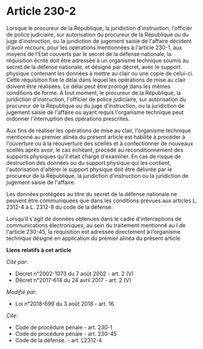 # Article 230-2

Lorsque le procureur de la République, la juridiction d'instruction, l'officier de police judiciaire, sur autorisation du
procureur de la République ou du juge d'instruction, ou la juridiction de jugement saisie de l'affaire décident d'avoir
recours, pour les opérations mentionnées à l'article 230-1, aux moyens de l'Etat couverts par le secret de la défense
nationale, la réquisition écrite doit être adressée à un organisme technique soumis au secret de la défense nationale, et
désigné par décret, avec le support physique contenant les données à mettre au clair ou une copie de celui-ci. Cette
réquisition fixe le délai dans lequel les opérations de mise au clair doivent être réalisées. Le délai peut être prorogé dans
les mêmes conditions de forme. A tout moment, le procureur de la République, la juridiction d'instruction, l'officier de
police judiciaire, sur autorisation du procureur de la République ou du juge d'instruction, ou la juridiction de jugement
saisie de l'affaire ou ayant requis l'organisme technique peut ordonner l'interruption des opérations prescrites.

Aux fins de réaliser les opérations de mise au clair, l'organisme technique mentionné au premier alinéa du présent article
est habilité à procéder à l'ouverture ou à la réouverture des scellés et à confectionner de nouveaux scellés après avoir, le
cas échéant, procédé au reconditionnement des supports physiques qu'il était chargé d'examiner. En cas de risque de
destruction des données ou du support physique qui les contient, l'autorisation d'altérer le support physique doit être
délivrée par le procureur de la République, la juridiction d'instruction ou la juridiction de jugement saisie de l'affaire.

Les données protégées au titre du secret de la défense nationale ne peuvent être communiquées que dans les conditions prévues
aux articles L. 2312-4 à L. 2312-8 du code de la défense.

Lorsqu'il s'agit de données obtenues dans le cadre d'interceptions de communications électroniques, au sein du traitement
mentionné au I de l'article 230-45, la réquisition est adressée directement à l'organisme technique désigné en application du
premier alinéa du présent article.

**Liens relatifs à cet article**

_Cité par_:

  - Décret n°2002-1073 du 7 août 2002 - art. 2 (V)
  - Décret n°2017-614 du 24 avril 2017 - art. 2 (V)

_Modifié par_:

  - Loi n°2018-699 du 3 août 2018 - art. 16

_Cite_:

  - Code de procédure pénale - art. 230-1
  - Code de procédure pénale - art. 230-45
  - Code de la défense. - art. L2312-4
